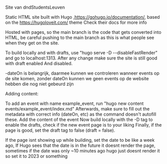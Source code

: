 Site van dndStudentsLeuven

Static HTML site built with Hugo ,https://gohugo.io/documentation/, based on the https://hugoloveit.com/ theme
Check their docs for more info

Hosted with pages, so the main branch is the code that gets converted into HTML, be careful pushing to the main branch as this is what people see when they get on the site.

To build locally and with drafts, use "hugo serve -D --disableFastRender" and go to localhost:1313.
After any change make sure the site is still good with draft enabled And disabled. 

-dateOn is belangrijk, daarmee kunnen we controleren wanneer events op de site komen, zonder dateOn kunnen we geen events op de website hebben die nog niet gebeurd zijn

Adding content:

To add an event with name example_event, run "hugo new content events/example_event/index.md"
Afterwards, make sure to fill out the metadata with correct info (dateOn, etc) as the command doesn't autofill these.
Add the content of the event
Now build locally with the -D tag to enable the drafts, check if the new event page is to your liking
Finally, if the page is good, set the draft tag to false (draft = false).

If the page isnt showing up while building, set the date to be like a week ago, If Hugo sees that the date is in the future it doesnt render the page, sometimes if the date was only ~10 minutes ago hugo just doesnt render it so set it to 2023 or something 
